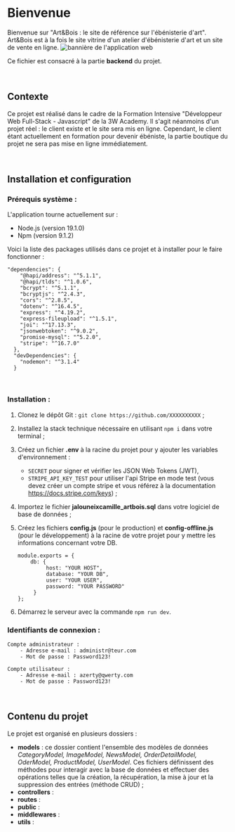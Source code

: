 # Bienvenue

Bienvenue sur "Art&Bois : le site de référence sur l'ébénisterie d'art". Art&Bois est à la fois le site vitrine d'un atelier d'ébénisterie d'art et un site de vente en ligne. 
<img src="/public/images/readme/home.png" alt="bannière de l'application web">

Ce fichier est consacré à la partie **backend** du projet.

<br/>

## Contexte 

Ce projet est réalisé dans le cadre de la Formation Intensive "Développeur Web Full-Stack - Javascript" de la 3W Academy.
Il s'agit néanmoins d'un projet réel : le client existe et le site sera mis en ligne. Cependant, le client étant actuellement en formation pour devenir ébéniste, la partie boutique du projet ne sera pas mise en ligne immédiatement.

<br/>

## Installation et configuration 

### Prérequis système :

L'application tourne actuellement sur :
- Node.js (version 19.1.0)
- Npm (version 9.1.2)

Voici la liste des packages utilisés dans ce projet et à installer pour le faire fonctionner : 
```
"dependencies": {
    "@hapi/address": "^5.1.1",
    "@hapi/tlds": "^1.0.6",
    "bcrypt": "^5.1.1",
    "bcryptjs": "^2.4.3",
    "cors": "^2.8.5",
    "dotenv": "^16.4.5",
    "express": "^4.19.2",
    "express-fileupload": "^1.5.1",
    "joi": "^17.13.3",
    "jsonwebtoken": "^9.0.2",
    "promise-mysql": "^5.2.0",
    "stripe": "^16.7.0"
  },
  "devDependencies": {
    "nodemon": "^3.1.4"
  }
```
<br/>

### Installation :

1. Clonez le dépôt Git : `git clone https://github.com/XXXXXXXXXX` ;
2. Installez la stack technique nécessaire en utilisant `npm i` dans votre terminal ;
3. Créez un fichier **.env** à la racine du projet pour y ajouter les variables d'environnement :
   - `SECRET` pour signer et vérifier les JSON Web Tokens (JWT),
   - `STRIPE_API_KEY_TEST` pour utiliser l'api Stripe en mode test (vous devez créer un compte stripe et vous référez à la documentation https://docs.stripe.com/keys) ;
4. Importez le fichier **jalouneixcamille_artbois.sql** dans votre logiciel de base de données ;
5. Créez les fichiers **config.js** (pour le production) et **config-offline.js** (pour le développement) à la racine de votre projet pour y mettre les informations concernant votre DB.
   ```
   module.exports = {
       db: {
            host: "YOUR HOST",
            database: "YOUR DB",
            user: "YOUR USER",
            password: "YOUR PASSWORD"
        }
   };
   ```

6. Démarrez le serveur avec la commande `npm run dev`.

### Identifiants de connexion :
    
    Compte administrateur :
        - Adresse e-mail : administr@teur.com
        - Mot de passe : Password123!
    
    Compte utilisateur :
        - Adresse e-mail : azerty@qwerty.com
        - Mot de passe : Password123!

<br/>

## Contenu du projet

Le projet est organisé en plusieurs dossiers : 
- **models** : ce dossier contient l'ensemble des modèles de données *CategoryModel, ImageModel, NewsModel, OrderDetailModel, OderModel, ProductModel, UserModel*. Ces fichiers définissent des méthodes pour interagir avec la base de données et effectuer des opérations telles que la création, la récupération, la mise à jour et la suppression des entrées (méthode CRUD) ;
- **controllers** :
- **routes** : 
- **public** : 
- **middlewares** : 
- **utils** : 

<br/>

